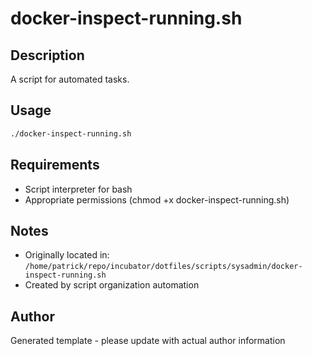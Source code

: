 # docker-inspect-running.sh

## Description
A script for automated tasks.

## Usage
```bash
./docker-inspect-running.sh
```

## Requirements
- Script interpreter for bash
- Appropriate permissions (chmod +x docker-inspect-running.sh)

## Notes
- Originally located in: `/home/patrick/repo/incubator/dotfiles/scripts/sysadmin/docker-inspect-running.sh`
- Created by script organization automation

## Author
Generated template - please update with actual author information
